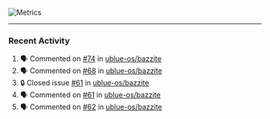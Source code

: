 ![Metrics](https://metrics.lecoq.io/KyleGospo?template=classic&base=header%2C%20activity%2C%20community%2C%20repositories%2C%20metadata&base.indepth=false&base.hireable=false&base.skip=false&config.timezone=America%2FLos_Angeles)

---
### Recent Activity
<!--START_SECTION:activity-->
1. 🗣 Commented on [#74](https://github.com/ublue-os/bazzite/issues/74#issuecomment-1650979512) in [ublue-os/bazzite](https://github.com/ublue-os/bazzite)
2. 🗣 Commented on [#68](https://github.com/ublue-os/bazzite/pull/68#issuecomment-1650705004) in [ublue-os/bazzite](https://github.com/ublue-os/bazzite)
3. 🔒 Closed issue [#61](https://github.com/ublue-os/bazzite/issues/61) in [ublue-os/bazzite](https://github.com/ublue-os/bazzite)
4. 🗣 Commented on [#61](https://github.com/ublue-os/bazzite/issues/61#issuecomment-1650665174) in [ublue-os/bazzite](https://github.com/ublue-os/bazzite)
5. 🗣 Commented on [#62](https://github.com/ublue-os/bazzite/issues/62#issuecomment-1650434614) in [ublue-os/bazzite](https://github.com/ublue-os/bazzite)
<!--END_SECTION:activity-->
